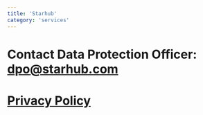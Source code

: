 ```yaml
---
title: 'Starhub'
category: 'services'
---
```


# Contact Data Protection Officer: dpo@starhub.com

# [Privacy Policy](https://www.starhub.com/about-us/legal-notices-and-terms/personal-data-protection.html)
